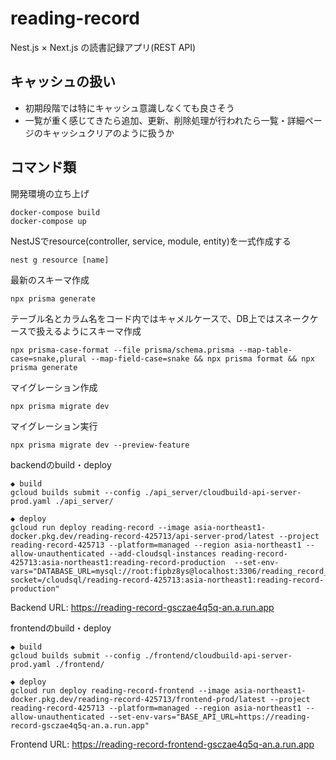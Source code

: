 # reading-record
Nest.js × Next.js の読書記録アプリ(REST API)

## キャッシュの扱い
- 初期段階では特にキャッシュ意識しなくても良さそう
- 一覧が重く感じてきたら追加、更新、削除処理が行われたら一覧・詳細ページのキャッシュクリアのように扱うか

## コマンド類
開発環境の立ち上げ
```
docker-compose build
docker-compose up
```

NestJSでresource(controller, service, module, entity)を一式作成する
```
nest g resource [name]
```

最新のスキーマ作成
```
npx prisma generate
```

テーブル名とカラム名をコード内ではキャメルケースで、DB上ではスネークケースで扱えるようにスキーマ作成
```
npx prisma-case-format --file prisma/schema.prisma --map-table-case=snake,plural --map-field-case=snake && npx prisma format && npx prisma generate
```

マイグレーション作成
```
npx prisma migrate dev
```

マイグレーション実行
```
npx prisma migrate dev --preview-feature
```

backendのbuild・deploy
```
◆ build
gcloud builds submit --config ./api_server/cloudbuild-api-server-prod.yaml ./api_server/

◆ deploy
gcloud run deploy reading-record --image asia-northeast1-docker.pkg.dev/reading-record-425713/api-server-prod/latest --project reading-record-425713 --platform=managed --region asia-northeast1 --allow-unauthenticated --add-cloudsql-instances reading-record-425713:asia-northeast1:reading-record-production  --set-env-vars="DATABASE_URL=mysql://root:fipbz8ys@localhost:3306/reading_record_prod?socket=/cloudsql/reading-record-425713:asia-northeast1:reading-record-production"
```
Backend URL: https://reading-record-gsczae4q5q-an.a.run.app


frontendのbuild・deploy
```
◆ build
gcloud builds submit --config ./frontend/cloudbuild-api-server-prod.yaml ./frontend/

◆ deploy
gcloud run deploy reading-record-frontend --image asia-northeast1-docker.pkg.dev/reading-record-425713/frontend-prod/latest --project reading-record-425713 --platform=managed --region asia-northeast1 --allow-unauthenticated --set-env-vars="BASE_API_URL=https://reading-record-gsczae4q5q-an.a.run.app"
```
Frontend URL: https://reading-record-frontend-gsczae4q5q-an.a.run.app
